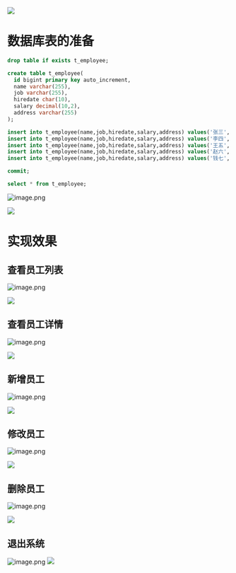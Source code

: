![](https://cdn.nlark.com/yuque/0/2023/jpeg/21376908/1692002570088-3338946f-42b3-4174-8910-7e749c31e950.jpeg#averageHue=%23f9f8f8&from=url&id=O8j9i&originHeight=78&originWidth=1400&originalType=binary&ratio=1&rotation=0&showTitle=false&status=done&style=shadow&title=)
# 数据库表的准备
```sql
drop table if exists t_employee;

create table t_employee(
  id bigint primary key auto_increment,
  name varchar(255),
  job varchar(255),
  hiredate char(10),
  salary decimal(10,2),
  address varchar(255)
);

insert into t_employee(name,job,hiredate,salary,address) values('张三','销售员','1999-10-11',5000.0,'北京朝阳');
insert into t_employee(name,job,hiredate,salary,address) values('李四','编码人员','1998-02-12',5000.0,'北京海淀');
insert into t_employee(name,job,hiredate,salary,address) values('王五','项目经理','2000-08-11',5000.0,'北京大兴');
insert into t_employee(name,job,hiredate,salary,address) values('赵六','产品经理','2022-09-11',5000.0,'北京东城');
insert into t_employee(name,job,hiredate,salary,address) values('钱七','测试员','2024-12-11',5000.0,'北京西城');

commit;

select * from t_employee;
```

![image.png](https://cdn.nlark.com/yuque/0/2024/png/21376908/1713071562929-40bc3b9b-59e0-4447-a6d2-ee9a402112d7.png#averageHue=%23161412&clientId=u0929d9a6-cc56-4&from=paste&height=215&id=uc93280dc&originHeight=215&originWidth=785&originalType=binary&ratio=1&rotation=0&showTitle=false&size=30172&status=done&style=none&taskId=u89bc78cb-d7b8-4d61-8c0d-3ab3a620ad7&title=&width=785)

![](https://cdn.nlark.com/yuque/0/2023/jpeg/21376908/1692002570088-3338946f-42b3-4174-8910-7e749c31e950.jpeg#averageHue=%23f9f8f8&from=url&id=Tit1x&originHeight=78&originWidth=1400&originalType=binary&ratio=1&rotation=0&showTitle=false&status=done&style=shadow&title=)
# 实现效果
## 查看员工列表
![image.png](https://cdn.nlark.com/yuque/0/2024/png/21376908/1713087932128-c20f65b8-19f2-435d-b926-4fcf9e76942b.png#averageHue=%23222326&clientId=u51a6216a-4bdd-4&from=paste&height=465&id=ubd9d0e1b&originHeight=465&originWidth=633&originalType=binary&ratio=1&rotation=0&showTitle=false&size=15839&status=done&style=none&taskId=u5b9c816e-73d5-4892-8517-e1e5c7d7e4d&title=&width=633)

![](https://cdn.nlark.com/yuque/0/2023/jpeg/21376908/1692002570088-3338946f-42b3-4174-8910-7e749c31e950.jpeg#averageHue=%23f9f8f8&from=url&id=eJf90&originHeight=78&originWidth=1400&originalType=binary&ratio=1&rotation=0&showTitle=false&status=done&style=shadow&title=)
## 查看员工详情
![image.png](https://cdn.nlark.com/yuque/0/2024/png/21376908/1713087955719-046dd8f5-0e08-464b-99f2-e3082468e90d.png#averageHue=%23222326&clientId=u51a6216a-4bdd-4&from=paste&height=675&id=u6e8c1a73&originHeight=675&originWidth=589&originalType=binary&ratio=1&rotation=0&showTitle=false&size=27719&status=done&style=none&taskId=u69513093-6a8c-4064-a1f2-ad2aa7906c1&title=&width=589)

![](https://cdn.nlark.com/yuque/0/2023/jpeg/21376908/1692002570088-3338946f-42b3-4174-8910-7e749c31e950.jpeg#averageHue=%23f9f8f8&from=url&id=sDZ4B&originHeight=78&originWidth=1400&originalType=binary&ratio=1&rotation=0&showTitle=false&status=done&style=shadow&title=)
## 新增员工
![image.png](https://cdn.nlark.com/yuque/0/2024/png/21376908/1713088066941-2485c84a-81e3-4bed-b60b-d5ab1ce1e519.png#averageHue=%23222326&clientId=u51a6216a-4bdd-4&from=paste&height=621&id=u41b83656&originHeight=621&originWidth=624&originalType=binary&ratio=1&rotation=0&showTitle=false&size=26277&status=done&style=none&taskId=uee76f7c1-1123-42a8-8f30-49ae8c70a9d&title=&width=624)

![](https://cdn.nlark.com/yuque/0/2023/jpeg/21376908/1692002570088-3338946f-42b3-4174-8910-7e749c31e950.jpeg#averageHue=%23f9f8f8&from=url&id=o3IRP&originHeight=78&originWidth=1400&originalType=binary&ratio=1&rotation=0&showTitle=false&status=done&style=shadow&title=)
## 修改员工
![image.png](https://cdn.nlark.com/yuque/0/2024/png/21376908/1713088222666-785c5584-713d-45a0-b043-5df952816849.png#averageHue=%23212226&clientId=u51a6216a-4bdd-4&from=paste&height=811&id=u61d10dbc&originHeight=811&originWidth=489&originalType=binary&ratio=1&rotation=0&showTitle=false&size=38407&status=done&style=none&taskId=uc8d4c2e4-6e41-4c0f-b589-eb6705e34dc&title=&width=489)

![](https://cdn.nlark.com/yuque/0/2023/jpeg/21376908/1692002570088-3338946f-42b3-4174-8910-7e749c31e950.jpeg#averageHue=%23f9f8f8&from=url&id=QMw6x&originHeight=78&originWidth=1400&originalType=binary&ratio=1&rotation=0&showTitle=false&status=done&style=shadow&title=)
## 删除员工
![image.png](https://cdn.nlark.com/yuque/0/2024/png/21376908/1713088256331-8e3f1218-7136-4af7-957b-4ef3ed59fb30.png#averageHue=%23212226&clientId=u51a6216a-4bdd-4&from=paste&height=728&id=u273d2b97&originHeight=728&originWidth=629&originalType=binary&ratio=1&rotation=0&showTitle=false&size=22918&status=done&style=none&taskId=u0e89aba5-394b-48bb-82b5-693157a38a2&title=&width=629)

![](https://cdn.nlark.com/yuque/0/2023/jpeg/21376908/1692002570088-3338946f-42b3-4174-8910-7e749c31e950.jpeg#averageHue=%23f9f8f8&from=url&id=e9yPL&originHeight=78&originWidth=1400&originalType=binary&ratio=1&rotation=0&showTitle=false&status=done&style=shadow&title=)
## 退出系统
![image.png](https://cdn.nlark.com/yuque/0/2024/png/21376908/1713088276650-2f1eb4aa-10aa-45ac-b280-fd195590c294.png#averageHue=%23242529&clientId=u51a6216a-4bdd-4&from=paste&height=304&id=u8ff9e92f&originHeight=304&originWidth=581&originalType=binary&ratio=1&rotation=0&showTitle=false&size=11582&status=done&style=none&taskId=ud6a33007-f21a-4260-84ec-c7e93dac5e8&title=&width=581)
![](https://cdn.nlark.com/yuque/0/2023/jpeg/21376908/1692002570088-3338946f-42b3-4174-8910-7e749c31e950.jpeg#averageHue=%23f9f8f8&from=url&id=BvnCD&originHeight=78&originWidth=1400&originalType=binary&ratio=1&rotation=0&showTitle=false&status=done&style=shadow&title=)
